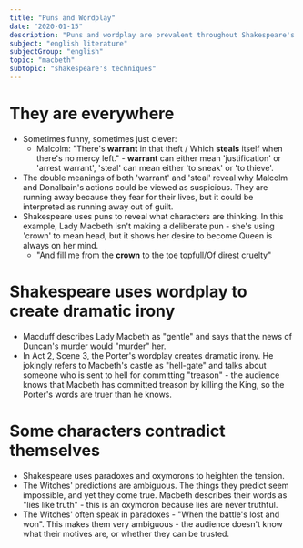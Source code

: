 ```yaml
---
title: "Puns and Wordplay"
date: "2020-01-15"
description: "Puns and wordplay are prevalent throughout Shakespeare's Macbeth, but what do they actually mean?"
subject: "english literature"
subjectGroup: "english"
topic: "macbeth"
subtopic: "shakespeare's techniques"
---
```


# They are everywhere
- Sometimes funny, sometimes just clever:
  - Malcolm: "There's __warrant__ in that theft / Which __steals__ itself when there's no mercy left." - __warrant__ can either mean 'justification' or 'arrest warrant', 'steal' can mean either 'to sneak' or 'to thieve'.
- The double meanings of both 'warrant' and 'steal' reveal why Malcolm and Donalbain's actions could be viewed as suspicious. They are running away because they fear for their lives, but it could be interpreted as running away out of guilt.
- Shakespeare uses puns to reveal what characters are thinking. In this example, Lady Macbeth isn't making a deliberate pun - she's using 'crown' to mean head, but it shows her desire to become Queen is always on her mind.
  - "And fill me from the __crown__ to the toe topfull/Of direst cruelty"
  
# Shakespeare uses wordplay to create dramatic irony
- Macduff describes Lady Macbeth as "gentle" and says that the news of Duncan's murder would "murder" her.
- In Act 2, Scene 3, the Porter's wordplay creates dramatic irony. He jokingly refers to Macbeth's castle as "hell-gate" and talks about someone who is sent to hell for committing "treason" - the audience knows that Macbeth has committed treason by killing the King, so the Porter's words are truer than he knows.

# Some characters contradict themselves
- Shakespeare uses paradoxes and oxymorons to heighten the tension.
- The Witches' predictions are ambiguous. The things they predict seem impossible, and yet they come true. Macbeth describes their words as "lies like truth" - this is an oxymoron because lies are never truthful.
- The Witches' often speak in paradoxes - "When the battle's lost and won". This makes them very ambiguous - the audience doesn't know what their motives are, or whether they can be trusted.
